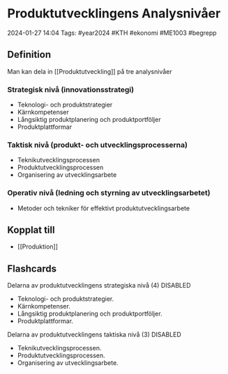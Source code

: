 # Produktutvecklingens Analysnivåer

2024-01-27 14:04
Tags: #year2024 #KTH #ekonomi #ME1003 #begrepp

## Definition

Man kan dela in [[Produktutveckling]] på tre analysnivåer

### Strategisk nivå (innovationsstrategi)

- Teknologi- och produktstrategier
- Kärnkompetenser
- Långsiktig produktplanering och produktportföljer
- Produktplattformar

### Taktisk nivå (produkt- och utvecklingsprocesserna)

- Teknikutvecklingsprocessen
- Produktutvecklingsprocessen
- Organisering av utvecklingsarbete

### Operativ nivå (ledning och styrning av utvecklingsarbetet)

- Metoder och tekniker för effektivt produktutvecklingsarbete

## Kopplat till

- [[Produktion]]

## Flashcards

Delarna av produktutvecklingens strategiska nivå (4)
DISABLED
- Teknologi- och produktstrategier.
- Kärnkompetenser.
- Långsiktig produktplanering och produktportföljer.
- Produktplattformar.

Delarna av produktutvecklingens taktiska nivå (3)
DISABLED
- Teknikutvecklingsprocessen.
- Produktutvecklingsprocessen.
- Organisering av utvecklingsarbete.
<!--SR:!2000-01-01,1,250!2024-01-31,1,230-->
